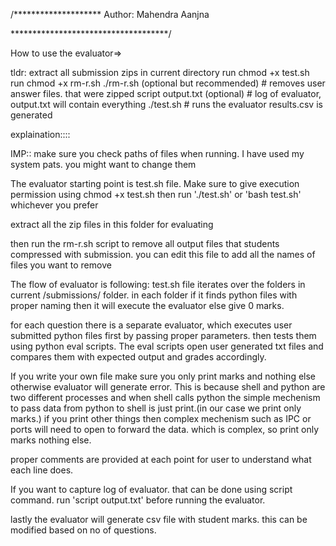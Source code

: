 /********************
   Author: Mahendra Aanjna 
   
************************************/

How to use the evaluator=>

tldr:
extract all submission zips in current directory
run chmod +x test.sh
run chmod +x rm-r.sh
./rm-r.sh  (optional but recommended) # removes user answer files. that were zipped
script output.txt (optional) # log of evaluator, output.txt will contain everything
./test.sh # runs the evaluator results.csv is generated


explaination::::

IMP:: make sure you check paths of files when running. I have used my system pats. you might want to change them

The evaluator starting point is test.sh file. Make sure to give execution permission using chmod +x test.sh
then run './test.sh' or 'bash test.sh' whichever you prefer

extract all the zip files in this folder for evaluating

then run the rm-r.sh script to remove all output files that students compressed with submission. you can edit this file to add all the names of files you want to remove

The flow of evaluator is following:
test.sh file iterates over the folders in current /submissions/ folder.
in each folder if it finds python files with proper naming then it will execute the evaluator else give 0 marks.

for each question there is a separate evaluator, which executes user submitted python files first by passing proper parameters.
then tests them using python eval scripts. The eval scripts open user generated txt files and compares them with expected output and grades accordingly.

If you write your own file make sure you only print marks and nothing else otherwise evaluator will generate error. This is because shell and python are two different processes and when shell calls python the simple mechenism to pass data from python to shell is just print.(in our case we print only marks.) if you print other things then complex mechenism such as IPC or ports will need to open to forward the data. which is complex, so print only marks nothing else.

proper comments are provided at each point for user to understand what each line does. 

If you want to capture log of evaluator. that can be done using script command.
run 'script output.txt' before running the evaluator.

lastly the evaluator will generate csv file with student marks. this can be modified based on no of questions.


